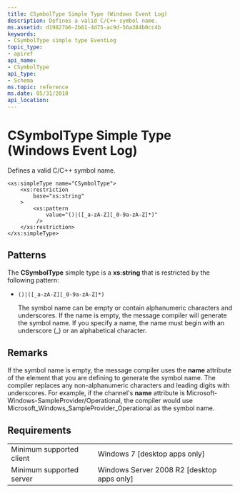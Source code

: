 ```yaml
---
title: CSymbolType Simple Type (Windows Event Log)
description: Defines a valid C/C++ symbol name.
ms.assetid: d19827b6-2b61-4d75-ac9d-56a384b0cc4b
keywords:
- CSymbolType simple type EventLog
topic_type:
- apiref
api_name:
- CSymbolType
api_type:
- Schema
ms.topic: reference
ms.date: 05/31/2018
api_location: 
---
```


# CSymbolType Simple Type (Windows Event Log)

Defines a valid C/C++ symbol name.

``` syntax
<xs:simpleType name="CSymbolType">
    <xs:restriction
        base="xs:string"
    >
        <xs:pattern
            value="()|([_a-zA-Z][_0-9a-zA-Z]*)"
         />
    </xs:restriction>
</xs:simpleType>
```

## Patterns

The **CSymbolType** simple type is a **xs:string** that is restricted by the following pattern:

-   `()|([_a-zA-Z][_0-9a-zA-Z]*)`

    The symbol name can be empty or contain alphanumeric characters and underscores. If the name is empty, the message compiler will generate the symbol name. If you specify a name, the name must begin with an underscore (\_) or an alphabetical character.

## Remarks

If the symbol name is empty, the message compiler uses the **name** attribute of the element that you are defining to generate the symbol name. The compiler replaces any non-alphanumeric characters and leading digits with underscores. For example, if the channel's **name** attribute is Microsoft-Windows-SampleProvider/Operational, the compiler would use Microsoft\_Windows\_SampleProvider\_Operational as the symbol name.

## Requirements



|                                     |                                                         |
|-------------------------------------|---------------------------------------------------------|
| Minimum supported client<br/> | Windows 7 \[desktop apps only\]<br/>              |
| Minimum supported server<br/> | Windows Server 2008 R2 \[desktop apps only\]<br/> |



 

 





